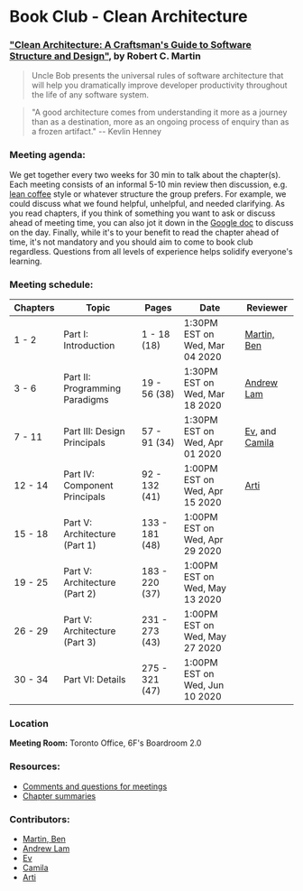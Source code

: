 # Book Club - Clean Architecture

### ["Clean Architecture: A Craftsman's Guide to Software Structure and Design"](https://www.amazon.ca/Clean-Architecture-Craftsmans-Software-Structure/dp/0134494164/), by Robert C. Martin

> Uncle Bob presents the universal rules of software architecture that will help you dramatically improve developer productivity throughout the life of any software system.

> "A good architecture comes from understanding it more as a journey than as a destination, more as an ongoing process of enquiry than as a frozen artifact." -- Kevlin Henney

### Meeting agenda:

We get together every two weeks for 30 min to talk about the chapter(s). Each meeting consists of an informal 5-10 min review then discussion, e.g. [lean coffee](http://agilecoffee.com/leancoffee/) style or whatever structure the group prefers. For example, we could discuss what we found helpful, unhelpful, and needed clarifying. As you read chapters, if you think of something you want to ask or discuss ahead of meeting time, you can also jot it down in the [Google doc](https://docs.google.com/document/d/1zqibYxCscLDwUA1RxSPYocpEXKayN940PkXfhMuSiBE/) to discuss on the day. Finally, while it's to your benefit to read the chapter ahead of time, it's not mandatory and you should aim to come to book club regardless. Questions from all levels of experience helps solidify everyone's learning.

### Meeting schedule:

| Chapters | Topic                          | Pages          | Date             | Reviewer                                       |
| -------- | ------------------------------ | -------------- | ---------------- | ---------------------------------------------- |
| 1 - 2    | Part I: Introduction           | 1 - 18 (18)    | 1:30PM EST on Wed, Mar 04 2020 | [Martin, Ben](https://github.com/martindevnow) |
| 3 - 6    | Part II: Programming Paradigms | 19 - 56 (38)   | 1:30PM EST on Wed, Mar 18 2020 | [Andrew Lam](https://github.com/drewclam)
| 7 - 11   | Part III: Design Principals    | 57 - 91 (34)   | 1:30PM EST on Wed, Apr 01 2020 | [Ev](https://github.com/evsDevs), and [Camila](https://github.com/camilaherculano)
| 12 - 14  | Part IV: Component Principals  | 92 - 132 (41)  | 1:00PM EST on Wed, Apr 15 2020 | [Arti](https://github.com/artipsingh)
| 15 - 18  | Part V: Architecture (Part 1)  | 133 - 181 (48) | 1:00PM EST on Wed, Apr 29 2020 |
| 19 - 25  | Part V: Architecture (Part 2)  | 183 - 220 (37) | 1:00PM EST on Wed, May 13 2020 |
| 26 - 29  | Part V: Architecture (Part 3)  | 231 - 273 (43) | 1:00PM EST on Wed, May 27 2020 |
| 30 - 34  | Part VI: Details               | 275 - 321 (47) | 1:00PM EST on Wed, Jun 10 2020 |

### Location

**Meeting Room:** Toronto Office, 6F's Boardroom 2.0

### Resources:

- [Comments and questions for meetings](https://docs.google.com/document/d/1zqibYxCscLDwUA1RxSPYocpEXKayN940PkXfhMuSiBE/edit?usp=sharing)
- [Chapter summaries](./chapter-summaries.md)

### Contributors:

- [Martin, Ben](https://github.com/martindevnow)
- [Andrew Lam](https://github.com/drewclam)
- [Ev](https://github.com/evsDevs)
- [Camila](https://github.com/camilaherculano)
- [Arti](https://github.com/artipsingh)

